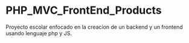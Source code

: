 # PHP_MVC_FrontEnd_Products

Proyecto escolar enfocado en la creacion de un backend y un frontend usando lenguaje php y JS.
